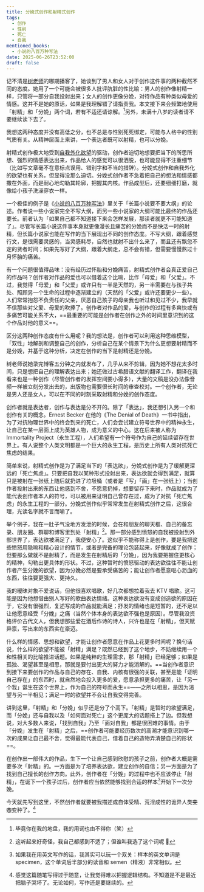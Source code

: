 ```yaml
---
title: 分娩式创作和射精式创作
tags:
  - 创作
  - 性别
  - 死亡
  - 自我
mentioned_books:
  - 小说的八百万种写法
date: 2025-06-26T23:52:00
draft: false
---
```


记不清是[树老师](https://www.xiaoyuzhoufm.com/podcast/64acd33c7a3d479103fbd32d)的哪期播客了，她谈到了男人和女人对于创作这件事的两种截然不同的态度。她用了一个可能会被很多人批评肮脏的性比喻：男人的创作像射精一样，只管将一部分自我投射出来；女人的创作更像分娩，对待作品有种类似母爱的情感。<!--more-->这并不是她的原话，如果是我理解错了请指责我。本文接下来会频繁地使用「射精」和「分娩」两个词，若有不适还请谅解。[^1]另外，未满十八岁的读者请不要继续读下去了。

我想这两种态度并没有高低之分，也不总是与性别死死绑定，可能与人格中的性别气质有关。从精神层面上来讲，一个表达者既可以射精，也可以分娩。

射精式创作极大地受到[自我外化欲望](/posts/自我外化与表达欲/)的驱动，创作者迫切地想要把当下的所思所想、强烈的情感表达出来，作品给人的感觉可以很洒脱，也可能显得不注重细节（比如写文章毫不在意标点误用、错别字和不当的措辞）。分娩式创作和自我外化的欲望也有关系，但显得没那么迫切。分娩式创作者不急着把自己的想法和情感都撒在外面，而是耐心地勾勒其轮廓，把握其内核。作品成型后，还要细细打磨，就像给小孩子洗澡穿衣一样。

一个极佳的例子是《[小说的八百万种写法](/library/2025/小说的八百万种写法/)》里关于「长篇小说要不要大纲」的论述。作者说一些小说家完全不写大纲，而另一些小说家的大纲可能比最终的作品还要长。前者认为「如果自己都不知道接下来会怎样发展，那读者就更不可能知道了」。尽管写长篇小说这件事本身就更像漫长且痛苦的分娩而不是快活一时的射精，但长篇小说家也能在写作的当下展现出不同的创作态度。不写大纲，跟着感觉行文，是很需要灵感的，当灵感耗尽，自然也就射不出什么来了，而且还有飘忽不定的贤者时间；如果先写好了大纲，跟着大纲走，总不会有错，但需要慢慢熬过十月怀胎的痛苦。

有一个问题很值得品味：没有经历过怀胎和分娩痛苦，射精式创作者会真正爱自己的作品吗？创作者对作品的爱也可以借着这个比喻，比作「母爱」和「父爱」。不过，我觉得「母爱」和「父爱」或许只有一半是天然的，另一半需要在与孩子共处、照顾另一个生命的过程中逐渐建立的（天然的「父爱」或许还要更少一些）。人们常常抱怨不负责任的父亲，厌恶自己孩子的母亲我也听过和见过不少，我早就不信那些对父爱、母爱的吹捧了。创作者对作品的爱，与创作的过程有多爽快或有多痛苦可能关系不大，==最重要的可能是创作者在创作之外的时间里意识到的这个作品对他的意义==。

区分这两种创作态度有什么用呢？我的想法是，创作者可以利用这种思维模型，「双性」地解剖和调整自己的创作，分析自己在某个情景下为什么更想要射精而不是分娩，并基于这种分析，决定在创作的当下是射精还是分娩。

树老师说她录完博客五分钟之内就发布了，几乎从来不剪辑，因为她不想花太多时间，只是想把自己的理解表达出来；她还做过古希腊语文献的翻译工作，翻译在我看来也是一种创作（尽管创作者的发挥空间要小得多），大量的文稿是没办法像音频一样被立刻分发出去的，出版物也需要很长时间的审查校对。一个创作者，无论是男人还是女人，可以在不同的时刻采取射精和分娩的创作态度。

创作者就是表达者，创作与表达是分不开的。除了「表达」，我还想引入另一个和创作有关的概念。Ernest Becker 在他的《The Denial of Death》一书中指出，为了对抗物理世界中的终会到来的死亡，人们会尝试建立符号世界中的精神永生，让自己在某一层面上成为英雄人物，成为意义的中心。这在后来被人称为 Immortality Project（永生工程），人们希望有一个符号作为自己的延续留存在世界上。有人说整个人类文明都是一个巨大的永生工程，是历史上所有人类对抗死亡焦虑的结果。

简单来说，射精式创作是为了满足当下的「表达欲」，分娩式创作是为了缓解更深远的「死亡焦虑」。只要把自我以某种形式投射出来，表达欲就会得到满足，就算只是被射在一张纸上随后就扔进了垃圾桶（或者是「写」「画」在一张纸上）；当创作者投射出来的东西让他感到不舍，不愿意扔掉，想要留存下来时，作品就成为了能代表创作者本人的符号，可以被用来证明自己曾存在过，成为了对抗「死亡焦虑」的永生工程的一部分。分娩式创作似乎常常发生在射精式创作之后，这很合理，光读名字就不言而喻了。

举个例子，我在一肚子气没地方发泄的时候，会在和朋友的聊天框、自己的备忘录、朋友圈、群聊和博客里到处「射精」[^2]。那一部分感到愤怒的自我被投射到外部世界了，表达欲被满足了，我便安心了。这似乎不能称得上是创作，要是我把这些愤怒用隐喻和精心设计的情节，或者是完备的理论包装起来，好像就成了创作；但要那么做就不是射精了，而是发生在射精后的「分娩」，因为我要把握住更核心的精神，勾勒出更具体的形状。不过，这种暂时的愤怒驱动的表达欲往往不能让创作者产生分娩的欲望，因为分娩必然是要承受痛苦的；能让创作者愿意呕心沥血的东西，往往要更强大、更持久。

我的暧昧对象不爱说话，但他很喜欢唱歌，好几次都想拉着我去 KTV 唱歌。这可能是因为他想借由别人写好的歌曲表达情绪。这种表达欲没有变成创造欲的原因在于，它没有很强烈，复述写成的作品就能满足；抒发的情绪也是短暂的，还不足以让他愿意经受「分娩」之痛（当然个体本身的表达欲不强也是原因）。尽管我没资格评价古代文人，但我想那些爱在酒后作诗的诗人，兴许也是在「射精」，但天赋异禀，写出来的东西实在豪迈。

什么样的情感、思想和欲望，才能让创作者愿意在作品上花更多时间呢？换句话说，什么样的欲望不能被「射精」满足？既然已经到了这个地步，不妨继续用一个和性相关的比喻推进话题。如果是纯粹的生理需求，那「射精」已经足够；如果是孤独、渴望甚至是相思，那就是要付出更大的努力才能消解的。==当创作者意识到接下来要创作的作品与自己的存在、自我、内核有很强的关联，甚至是能「证明自己存在」的东西时，就自然地会投入更多的爱，愿意承担更多的痛苦，让「另一个我」诞生在这个世界上，作为自己的符号而永生==——之所以相思，是因为渴望与另一半相见；满足一时的欲望并不会让自我变得完善。

讲到这里，「射精」和「分娩」似乎还是分了个高下。「射精」是暂时的欲望满足，而「分娩」还与自我以及「如何面对死亡」这个更庞大的话题搭上了边。但我想说，对大多数人来说，「找到自我」乃至「面对自我」都是很困难的事情。由于「分娩」发生在「射精」之后，==创作者可能要经历数次的高潮才能意识到哪一次的成果让自己最不舍，觉得最能代表自己，借着自己的造物弄清楚自己的形状==。

在创作出一部伟大的作品，生下一个让自己感到欣慰的孩子之前，创作者大概是需要多次「射精」的。一方面是为了培养表达欲，建立创作的自信；另一方面是为了找到自己擅长的创作方向。此外，创作者在「分娩」的过程中也不应该停止「射精」，在诞下一个孩子过后，创作者应当依然能够找到合适的样本[^3]开始下一次分娩。

今天就先写到这里，不然创作者就要被我描述成自体受精、荒淫成性的诡异人类~~变态~~变种了。[^4]

[^1]: 毕竟你在我的地盘，我的用词也由不得你（笑）

[^2]: 这听起来好奇怪，我自己都感到不适了；但谁叫我选了这个词呢 🤷

[^3]: 如果我在用英文写作的话，我其实可以玩一个双关：样本的英文单词是 specimen，这个单词后半部分的读音和 semen（精液）非常相似。

[^4]: 感觉这篇随笔写得过于随意，让我觉得难以把握逻辑结构。不知道是不是最近把脑子哭坏了。无论如何，写作还是要继续的。
